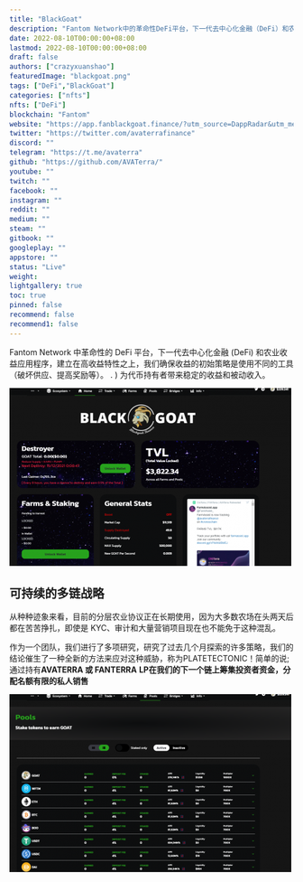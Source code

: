 ```yaml
---
title: "BlackGoat"
description: "Fantom Network中的革命性DeFi平台，下一代去中心化金融（DeFi）和农业收益应用"
date: 2022-08-10T00:00:00+08:00
lastmod: 2022-08-10T00:00:00+08:00
draft: false
authors: ["crazyxuanshao"]
featuredImage: "blackgoat.png"
tags: ["DeFi","BlackGoat"]
categories: ["nfts"]
nfts: ["DeFi"]
blockchain: "Fantom"
website: "https://app.fanblackgoat.finance/?utm_source=DappRadar&utm_medium=deeplink&utm_campaign=visit-website"
twitter: "https://twitter.com/avaterrafinance"
discord: ""
telegram: "https://t.me/avaterra"
github: "https://github.com/AVATerra/"
youtube: ""
twitch: ""
facebook: ""
instagram: ""
reddit: ""
medium: ""
steam: ""
gitbook: ""
googleplay: ""
appstore: ""
status: "Live"
weight: 
lightgallery: true
toc: true
pinned: false
recommend: false
recommend1: false
---
```

<p>Fantom Network 中革命性的 DeFi 平台，下一代去中心化金融 (DeFi) 和农业收益应用程序，建立在高收益特性之上，我们确保收益的初始策略是使用不同的工具（破坏供应、提高奖励等）。 . ) 为代币持有者带来稳定的收益和被动收入。</p>



![ing](ing.png)

## 可持续的多链战略

从种种迹象来看，目前的分层农业协议正在长期使用，因为大多数农场在头两天后都在苦苦挣扎，即使是 KYC、审计和大量营销项目现在也不能免于这种混乱。

作为一个团队，我们进行了多项研究，研究了过去几个月探索的许多策略，我们的结论催生了一种全新的方法来应对这种威胁，称为PLATETECTONIC！简单的说; 通过持有**AVATERRA 或 FANTERRA** **LP在我们的下一个链上筹集投资者资金，分配名额有限的私人销售**

![bnudsb](bnudsb.png)